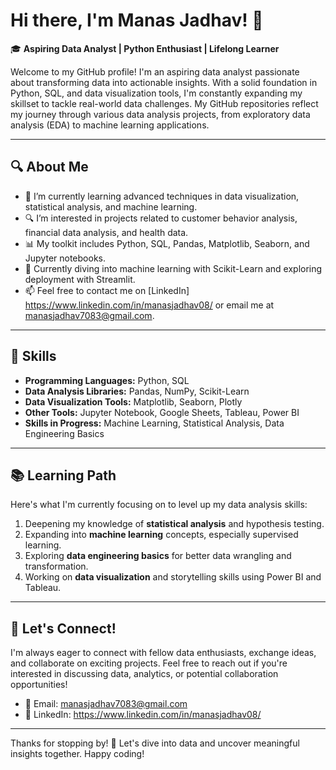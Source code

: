 # Hi there, I'm Manas Jadhav! 👋

🎓 **Aspiring Data Analyst | Python Enthusiast | Lifelong Learner**

Welcome to my GitHub profile! I'm an aspiring data analyst passionate about transforming data into actionable insights. With a solid foundation in Python, SQL, and data visualization tools, I'm constantly expanding my skillset to tackle real-world data challenges. My GitHub repositories reflect my journey through various data analysis projects, from exploratory data analysis (EDA) to machine learning applications.

---

## 🔍 About Me
- 🌱 I’m currently learning advanced techniques in data visualization, statistical analysis, and machine learning.
- 🔍 I’m interested in projects related to customer behavior analysis, financial data analysis, and health data.
- 📊 My toolkit includes Python, SQL, Pandas, Matplotlib, Seaborn, and Jupyter notebooks.
- 🧠 Currently diving into machine learning with Scikit-Learn and exploring deployment with Streamlit.
- 📫 Feel free to contact me on [LinkedIn] https://www.linkedin.com/in/manasjadhav08/ or email me at manasjadhav7083@gmail.com.

---

## 🚀 Skills
- **Programming Languages:** Python, SQL
- **Data Analysis Libraries:** Pandas, NumPy, Scikit-Learn
- **Data Visualization Tools:** Matplotlib, Seaborn, Plotly
- **Other Tools:** Jupyter Notebook, Google Sheets, Tableau, Power BI
- **Skills in Progress:** Machine Learning, Statistical Analysis, Data Engineering Basics

---

## 📚 Learning Path

Here's what I'm currently focusing on to level up my data analysis skills:
1. Deepening my knowledge of **statistical analysis** and hypothesis testing.
2. Expanding into **machine learning** concepts, especially supervised learning.
3. Exploring **data engineering basics** for better data wrangling and transformation.
4. Working on **data visualization** and storytelling skills using Power BI and Tableau.

---

## 🤝 Let's Connect!

I'm always eager to connect with fellow data enthusiasts, exchange ideas, and collaborate on exciting projects. Feel free to reach out if you're interested in discussing data, analytics, or potential collaboration opportunities!

- 📧 Email: manasjadhav7083@gmail.com
- 💼 LinkedIn: https://www.linkedin.com/in/manasjadhav08/

---

Thanks for stopping by! 🚀 Let's dive into data and uncover meaningful insights together. Happy coding!
